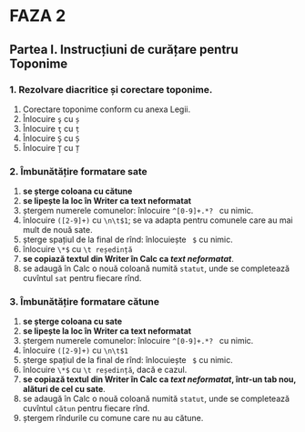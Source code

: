 # __FAZA 2__

## __Partea I. Instrucțiuni de curățare pentru Toponime__

### 1. __Rezolvare diacritice și corectare toponime__.

1. Corectare toponime conform cu anexa Legii.
2. Înlocuire `ş` cu `ș`    
3. Înlocuire `ţ` cu `ț`
4. Înlocuire `Ş` cu `Ș`
5. Înlocuire `Ţ` cu `Ț`

### 2. __Îmbunătățire formatare sate__

1. **se șterge coloana cu cătune**  
2. **se lipește la loc în Writer ca text neformatat**  
3. ștergem numerele comunelor: înlocuire `^[0-9]+.*? ` cu nimic.
4. înlocuire `([2-9]+)` cu `\n\t$1`; se va adapta pentru comunele care au mai mult de nouă sate.
5. șterge spațiul de la final de rînd: înlocuiește ` $` cu nimic.
6. înlocuire `\*$` cu `\t reședință`
7. **se copiază textul din Writer în Calc ca _text neformatat_**.  
8. se adaugă în Calc o nouă coloană numită `statut`, unde se completează cuvîntul `sat` pentru fiecare rînd.

### 3. __Îmbunătățire formatare cătune__

1. **se șterge coloana cu sate**  
2. **se lipește la loc în Writer ca text neformatat**  
3. ștergem numerele comunelor: înlocuire `^[0-9]+.*? ` cu nimic.
4. înlocuire `([2-9]+)` cu `\n\t$1`
5. șterge spațiul de la final de rînd: înlocuiește ` $` cu nimic.
6. înlocuire `\*$` cu `\t reședință`, dacă e cazul.
7. **se copiază textul din Writer în Calc ca _text neformatat_, într-un tab nou, alături de cel cu sate**.  
8. se adaugă în Calc o nouă coloană numită `statut`, unde se completează cuvîntul `cătun` pentru fiecare rînd.
9. ștergem rîndurile cu comune care nu au cătune.